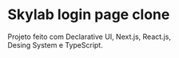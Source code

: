 # Skylab login page clone

Projeto feito com Declarative UI, Next.js, React.js,<br />
Desing System e TypeScript.
